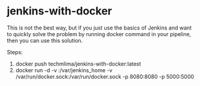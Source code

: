 # jenkins-with-docker

This is not the best way, but if you just use the basics of Jenkins and want to quickly solve the problem by running docker command in your pipeline, then you can use this solution.

Steps:
1. docker push techmlima/jenkins-with-docker:latest
2. docker run -d -v <your-local-path>:/var/jenkins_home -v /var/run/docker.sock:/var/run/docker.sock -p 8080:8080 -p 5000:5000
